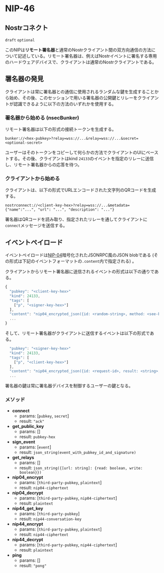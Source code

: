 NIP-46
======

Nostrコネクト
-------------

`draft` `optional`

このNIPは**リモート署名器**と通常のNostrクライアント間の双方向通信の方法について記述している。リモート署名器は、例えばNostrイベントに署名する専用のハードウェアデバイスで、クライアントは通常のNostrクライアントである。

## 署名器の発見

クライアントは常に署名器との通信に使用されるランダムな鍵を生成することから始め、その後、このセッションで用いる署名器の公開鍵とリレーをクライアントが認識できるように以下の方法のいずれかを使用する。

### 署名器から始める (nsecBunker)

リモート署名器は以下の形式の接続トークンを生成する。

```
bunker://<hex-pubkey>?relay=wss://...&relay=wss://...&secret=<optional-secret>
```

ユーザーはそのトークンをコピーして何らかの方法でクライアントのUIにペーストする。その後、クライアントはkind `24133`のイベントを指定のリレーに送信し、リモート署名器からの応答を待つ。

### クライアントから始める

クライアントは、以下の形式でURLエンコードされた文字列のQRコードを生成する。

```
nostrconnect://<client-key-hex>?relay=wss://...&metadata={"name":"...", "url": "...", "description": "..."}
```

署名器はQRコードを読み取り、指定されたリレーを通してクライアントに`connect`メッセージを送信する。

## イベントペイロード

イベントペイロードは[NIP-04](04.md)暗号化されたJSONRPC風のJSON blobである (その形式は下記のイベントフォーマットの`.content`内で指定される) 。

クライアントからリモート署名器に送信されるイベントの形式は以下の通りである。

```js
{
  "pubkey": "<client-key-hex>"
  "kind": 24133,
  "tags": [
    ["p", "<signer-key-hex>"]
  ],
  "content": "nip04_encrypted_json({id: <random-string>, method: <see-below>, params: [array_of_strings]})",
  ...
}
```

そして、リモート署名器がクライアントに送信するイベントは以下の形式である。

```js
  "pubkey": "<signer-key-hex>"
  "kind": 24133,
  "tags": [
    ["p", "<client-key-hex>"]
  ],
  "content": "nip04_encrypted_json({id: <request-id>, result: <string>, error: <reason-string>})",
  ...
```

署名器の鍵は常に署名器デバイスを制御するユーザーの鍵となる。

### メソッド

- **connect**
  - params: [`pubkey`, `secret`]
  - result: `"ack"`
- **get_public_key**
  - params: []
  - result: `pubkey-hex`
- **sign_event**
  - params: [`event`]
  - result: `json_string(event_with_pubkey_id_and_signature)`
- **get_relays**
  - params: []
  - result: `json_string({[url: string]: {read: boolean, write: boolean}})`
- **nip04_encrypt**
  - params: [`third-party-pubkey`, `plaintext`]
  - result: `nip04-ciphertext`
- **nip04_decrypt**
  - params: [`third-party-pubkey`, `nip04-ciphertext`]
  - result: `plaintext`
- **nip44_get_key**
  - params: [`third-party-pubkey`]
  - result: `nip44-conversation-key`
- **nip44_encrypt**
  - params: [`third-party-pubkey`, `plaintext`]
  - result: `nip44-ciphertext`
- **nip44_decrypt**
  - params: [`third-party-pubkey`, `nip44-ciphertext`]
  - result: `plaintext`
- **ping**
  - params: []
  - result: `"pong"`
